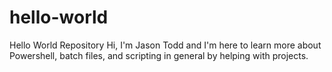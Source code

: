 # hello-world
Hello World Repository
Hi, I'm Jason Todd and I'm here to learn more about Powershell, batch files, and scripting in general by helping with projects.
